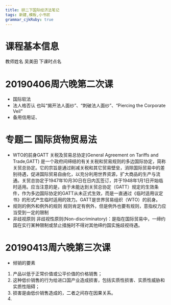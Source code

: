 ```yaml
---
title: 研二下国际经济法笔记 
tags: 新建,模板,小书匠
grammar_cjkRuby: true
---
```



# 课程基本信息
教师姓名 吴美田
下课时点名
# 20190406周六晚第二次课

- 国际软法
- 法人格否认
也叫“揭开法人面纱”、“刺破法人面纱”、“Piercing the Corporate Veil”
- 备用信用证、
# 专题二 国际货物贸易法
- WTO的前身GATT
关税及贸易总协定(General Agreement on Tariffs and Trade,GATT) 是一个政府间缔结的有关关税和贸易规则的多边国际协定，简称关贸总协定。它的宗旨是通过削减关税和其它贸易壁垒，消除国际贸易中的差别待遇，促进国际贸易自由化，以充分利用世界资源，扩大商品的生产与流通。关贸总协定于1947年10月30日在日内瓦签订，并于1948年1月1日开始临时适用。应当注意的是，由于未能达到关贸总协定（GATT）规定的生效条件，作为多边国际协定的GATT从未正式生效，而是一直通过《临时适用议定书》的形式产生临时适用的效力。GATT是世界贸易组织（WTO）的前身。
- 规则的例外和例外的规则
规则肯定有例外，但是例外也要有规则，意指权力应当受到一定的限制
- 非歧视原则
非歧视性原则(Non-discriminatory)：是指在国际贸易中，一缔约国在实行某种限制或禁止措施时不得对其他缔约国实施歧视待遇。
# 20190413周六晚第三次课
- 倾销的要素
1. 产品以低于正常价值或公平价值的价格销售；
2. 这种低价销售的行为给进口国产业造成损害，包括实质性损害、实质性威胁和实质性阻碍；
3. 损害是由低价销售造成的，二者之间存在因果关系。
4. 


